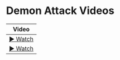 # Demon Attack Videos

| Video |
|-------|
| <a href="https://github.com/lxmdrgl/CSCI-166/blob/main/demonattack_5.mp4" target="_blank">▶ Watch</a> |
| <a href="https://github.com/lxmdrgl/CSCI-166/blob/main/demonattack_200.mp4" target="_blank">▶ Watch</a> |
